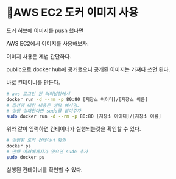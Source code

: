 # AWS EC2 도커 이미지 사용

도커 허브에 이미지를 push 했다면

AWS EC2에서 이미지를 사용해보자.



이미지 사용은 제법 간단하다.

public으로 docker hub에 공개했으니 공개된 이미지는 가져다 쓰면 된다.

바로 컨테이너를 만든다.

```bash
# aws 로그인 된 터미널창에서
docker run -d --rm -p 80:80 [저장소 아이디]/[저장소 이름]
# 옵션에 대한 내용은 생략 예시임.
# 실행 실패한다면 sudo를 붙여주자
sudo docker run -d --rm -p 80:80 [저장소 아이디]/[저장소 이름]
```

위와 같이 입력하면 컨테이너가 실행되는것을 확인할 수 있다.

```bash
# 실행된 도커 컨테이너 확인
docker ps
# 만약 에러메세지가 있으면 sudo 추가
sudo docker ps
```

실행된 컨테이너를 확인할 수 있다.

